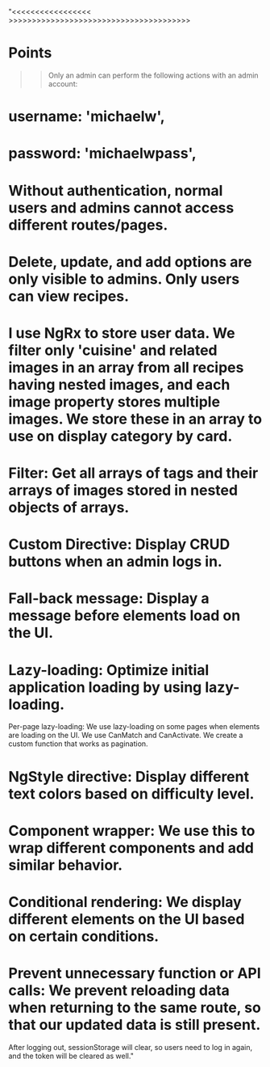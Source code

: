 

"<<<<<<<<<<<<<<<<< >>>>>>>>>>>>>>>>>>>>>>>>>>>>>>>>>>>>>>>

# Points
>> Only an admin can perform the following actions with an admin account:
# username: 'michaelw',
# password: 'michaelwpass',


# Without authentication, normal users and admins cannot access different routes/pages.
#  Delete, update, and add options are only visible to admins. Only users can view recipes.
# I use NgRx to store user data. We filter only 'cuisine' and related images in an array from all recipes having nested images, and each image property stores multiple images. We store these in an array to use on display category by card.

# Filter: Get all arrays of tags and their arrays of images stored in nested objects of arrays.
# Custom Directive: Display CRUD buttons when an admin logs in.
# Fall-back message: Display a message before elements load on the UI.
# Lazy-loading: Optimize initial application loading by using lazy-loading.
Per-page lazy-loading: We use lazy-loading on some pages when elements are loading on the UI.
We use CanMatch and CanActivate. We create a custom function that works as pagination.

# NgStyle directive: Display different text colors based on difficulty level.
# Component wrapper: We use this to wrap different components and add similar behavior.
# Conditional rendering: We display different elements on the UI based on certain conditions.
# Prevent unnecessary function or API calls: We prevent reloading data when returning to the same route, so that our updated data is still present.
After logging out, sessionStorage will clear, so users need to log in again, and the token will be cleared as well."

